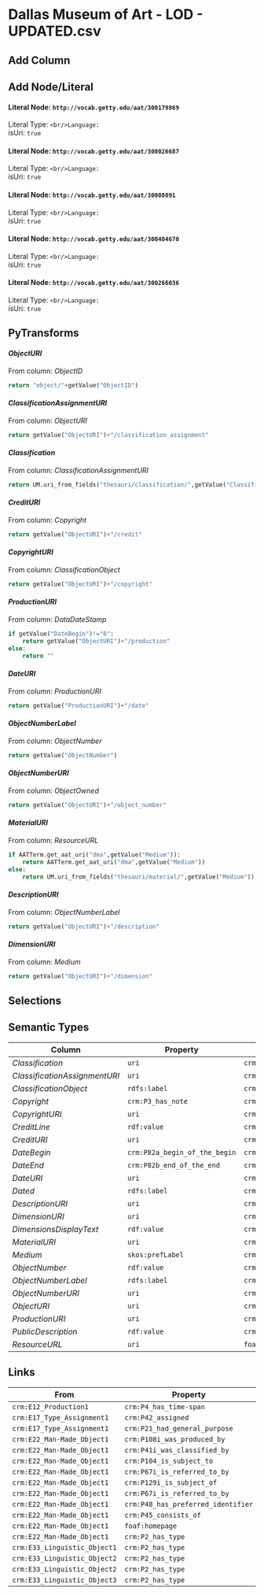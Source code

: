 # Dallas Museum of Art - LOD - UPDATED.csv

## Add Column

## Add Node/Literal
#### Literal Node: `http://vocab.getty.edu/aat/300179869`
Literal Type: ``
<br/>Language: ``
<br/>isUri: `true`

#### Literal Node: `http://vocab.getty.edu/aat/300026687`
Literal Type: ``
<br/>Language: ``
<br/>isUri: `true`

#### Literal Node: `http://vocab.getty.edu/aat/30008091`
Literal Type: ``
<br/>Language: ``
<br/>isUri: `true`

#### Literal Node: `http://vocab.getty.edu/aat/300404670`
Literal Type: ``
<br/>Language: ``
<br/>isUri: `true`

#### Literal Node: `http://vocab.getty.edu/aat/300266036`
Literal Type: ``
<br/>Language: ``
<br/>isUri: `true`


## PyTransforms
#### _ObjectURI_
From column: _ObjectID_
``` python
return "object/"+getValue("ObjectID")
```

#### _ClassificationAssignmentURI_
From column: _ObjectURI_
``` python
return getValue("ObjectURI")+"/classification_assignment"
```

#### _Classification_
From column: _ClassificationAssignmentURI_
``` python
return UM.uri_from_fields("thesauri/classification/",getValue("ClassificationObject"))
```

#### _CreditURI_
From column: _Copyright_
``` python
return getValue("ObjectURI")+"/credit"
```

#### _CopyrightURI_
From column: _ClassificationObject_
``` python
return getValue("ObjectURI")+"/copyright"
```

#### _ProductionURI_
From column: _DataDateStamp_
``` python
if getValue("DateBegin")!="0":
    return getValue("ObjectURI")+"/production"
else:
    return ""
```

#### _DateURI_
From column: _ProductionURI_
``` python
return getValue("ProductionURI")+"/date"
```

#### _ObjectNumberLabel_
From column: _ObjectNumber_
``` python
return getValue("ObjectNumber")
```

#### _ObjectNumberURI_
From column: _ObjectOwned_
``` python
return getValue("ObjectURI")+"/object_number"
```

#### _MaterialURI_
From column: _ResourceURL_
``` python
if AATTerm.get_aat_uri("dma",getValue("Medium")):
    return AATTerm.get_aat_uri("dma",getValue("Medium"))
else:
    return UM.uri_from_fields("thesauri/material/",getValue("Medium"))
```

#### _DescriptionURI_
From column: _ObjectNumberLabel_
``` python
return getValue("ObjectURI")+"/description"
```

#### _DimensionURI_
From column: _Medium_
``` python
return getValue("ObjectURI")+"/dimension"
```


## Selections

## Semantic Types
| Column | Property | Class |
|  ----- | -------- | ----- |
| _Classification_ | `uri` | `crm:E55_Type1`|
| _ClassificationAssignmentURI_ | `uri` | `crm:E17_Type_Assignment1`|
| _ClassificationObject_ | `rdfs:label` | `crm:E55_Type1`|
| _Copyright_ | `crm:P3_has_note` | `crm:E30_Right1`|
| _CopyrightURI_ | `uri` | `crm:E30_Right1`|
| _CreditLine_ | `rdf:value` | `crm:E33_Linguistic_Object1`|
| _CreditURI_ | `uri` | `crm:E33_Linguistic_Object1`|
| _DateBegin_ | `crm:P82a_begin_of_the_begin` | `crm:E52_Time-Span1`|
| _DateEnd_ | `crm:P82b_end_of_the_end` | `crm:E52_Time-Span1`|
| _DateURI_ | `uri` | `crm:E52_Time-Span1`|
| _Dated_ | `rdfs:label` | `crm:E52_Time-Span1`|
| _DescriptionURI_ | `uri` | `crm:E33_Linguistic_Object2`|
| _DimensionURI_ | `uri` | `crm:E33_Linguistic_Object3`|
| _DimensionsDisplayText_ | `rdf:value` | `crm:E33_Linguistic_Object3`|
| _MaterialURI_ | `uri` | `crm:E57_Material1`|
| _Medium_ | `skos:prefLabel` | `crm:E57_Material1`|
| _ObjectNumber_ | `rdf:value` | `crm:E42_Identifier1`|
| _ObjectNumberLabel_ | `rdfs:label` | `crm:E42_Identifier1`|
| _ObjectNumberURI_ | `uri` | `crm:E42_Identifier1`|
| _ObjectURI_ | `uri` | `crm:E22_Man-Made_Object1`|
| _ProductionURI_ | `uri` | `crm:E12_Production1`|
| _PublicDescription_ | `rdf:value` | `crm:E33_Linguistic_Object2`|
| _ResourceURL_ | `uri` | `foaf:Document1`|


## Links
| From | Property | To |
|  --- | -------- | ---|
| `crm:E12_Production1` | `crm:P4_has_time-span` | `crm:E52_Time-Span1`|
| `crm:E17_Type_Assignment1` | `crm:P42_assigned` | `crm:E55_Type1`|
| `crm:E17_Type_Assignment1` | `crm:P21_had_general_purpose` | `xsd:http://vocab.getty.edu/aat/300179869`|
| `crm:E22_Man-Made_Object1` | `crm:P108i_was_produced_by` | `crm:E12_Production1`|
| `crm:E22_Man-Made_Object1` | `crm:P41i_was_classified_by` | `crm:E17_Type_Assignment1`|
| `crm:E22_Man-Made_Object1` | `crm:P104_is_subject_to` | `crm:E30_Right1`|
| `crm:E22_Man-Made_Object1` | `crm:P67i_is_referred_to_by` | `crm:E33_Linguistic_Object1`|
| `crm:E22_Man-Made_Object1` | `crm:P129i_is_subject_of` | `crm:E33_Linguistic_Object2`|
| `crm:E22_Man-Made_Object1` | `crm:P67i_is_referred_to_by` | `crm:E33_Linguistic_Object3`|
| `crm:E22_Man-Made_Object1` | `crm:P48_has_preferred_identifier` | `crm:E42_Identifier1`|
| `crm:E22_Man-Made_Object1` | `crm:P45_consists_of` | `crm:E57_Material1`|
| `crm:E22_Man-Made_Object1` | `foaf:homepage` | `foaf:Document1`|
| `crm:E22_Man-Made_Object1` | `crm:P2_has_type` | `crm:E55_Type1`|
| `crm:E33_Linguistic_Object1` | `crm:P2_has_type` | `xsd:http://vocab.getty.edu/aat/300026687`|
| `crm:E33_Linguistic_Object2` | `crm:P2_has_type` | `xsd:http://vocab.getty.edu/aat/30008091`|
| `crm:E33_Linguistic_Object2` | `crm:P2_has_type` | `xsd:http://vocab.getty.edu/aat/300404670`|
| `crm:E33_Linguistic_Object3` | `crm:P2_has_type` | `xsd:http://vocab.getty.edu/aat/300266036`|
